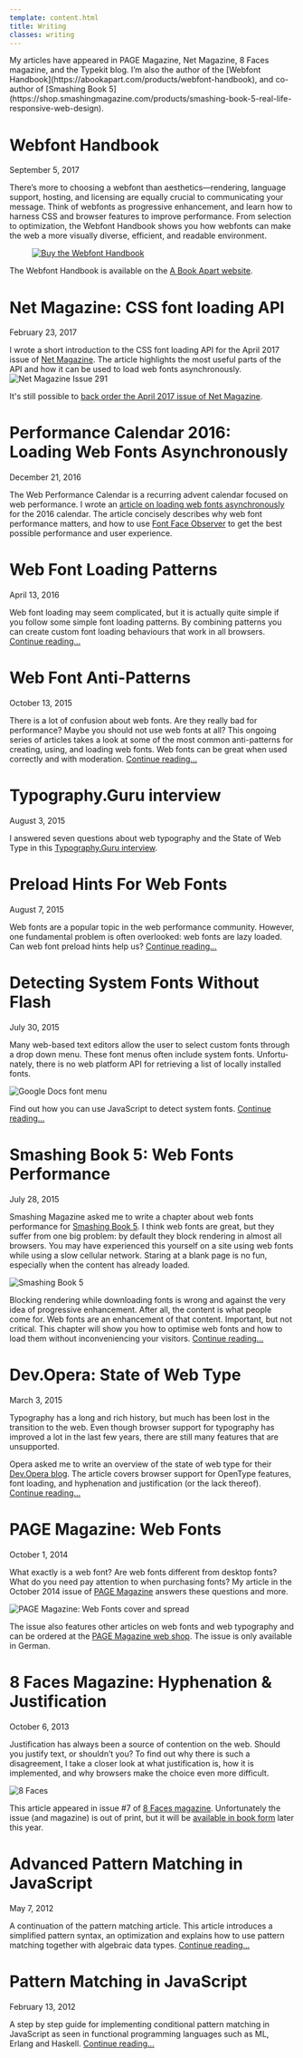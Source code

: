 ```yaml
---
template: content.html
title: Writing
classes: writing
---
```


<p class="intro">My articles have appeared in PAGE Magazine, Net Magazine, 8 Faces magazine, and the Typekit blog. I’m also the author of the [Webfont Handbook](https://abookapart.com/products/webfont-handbook), and co-author of [Smashing Book 5](https://shop.smashingmagazine.com/products/smashing-book-5-real-life-responsive-web-design).</p>


# Webfont Handbook
<p class="subtitle">September 5, 2017</p>

There’s more to choosing a webfont than aesthetics—rendering, language support, hosting, and licensing are equally crucial to communicating your message. Think of webfonts as progressive enhancement, and learn how to harness CSS and browser features to improve performance. From selection to optimization, the Webfont Handbook shows you how webfonts can make the web a more visually diverse, efficient, and readable environment.

<figure><a href="https://abookapart.com/products/webfont-handbook"><img title="Buy the Webfont Handbook" src="/assets/images/webfont-handbook.png"></a></figure>

The Webfont Handbook is available on the [A Book Apart website](https://abookapart.com/products/webfont-handbook).

# Net Magazine: CSS font loading API
<p class="subtitle">February 23, 2017</p>

I wrote a short introduction to the CSS font loading API for the April 2017 issue of [Net Magazine](http://www.creativebloq.com/net-magazine). The article highlights the most useful parts of the API and how it can be used to load web fonts asynchronously.
![Net Magazine Issue 291](/assets/images/net-magazine.jpg)

It's still possible to [back order the April 2017 issue of Net Magazine](https://www.my­favouritemagazines.co.uk/design/net-magazine-back-issues/net-april-2017-issue-291/).

# Performance Calendar 2016: Loading Web Fonts Asynchronously
<p class="subtitle">December 21, 2016</p>

The Web Performance Calendar is a recurring advent calendar focused on web performance. I wrote an [article on loading web fonts asynchronously](https://calendar.perfplanet.com/2016/loading-web-fonts-asynchronously/) for the 2016 calendar. The article concisely describes why web font performance matters, and how to use [Font Face Observer](https://fontfaceobserver.com) to get the best possible performance and user experience.

# Web Font Loading Patterns
<p class=subtitle>April 13, 2016</p>

Web font loading may seem complicated, but it is actually quite simple if you follow some simple font loading patterns. By combining patterns you can create custom font loading behaviours that work in all browsers. [Continue reading…](web-font-loading-patterns.html)

# Web Font Anti-Patterns
<p class=subtitle>October 13, 2015</p>

There is a lot of confusion about web fonts. Are they really bad for performance? Maybe you should not use web fonts at all? This ongoing series of articles takes a look at some of the most common anti-patterns for creating, using, and loading web fonts. Web fonts can be great when used correctly and with moderation. [Continue reading…](web-font-anti-patterns.html)

# Typography.Guru interview
<p class=subtitle>August 3, 2015</p>

I answered seven questions about web typography and the State of Web Type in this [Typography.Guru interview](https://typography.guru/seven-questions-for/the-state-of-web-type-7-questions-for-bram-stein-r8/).

# Preload Hints For Web Fonts
<p class=subtitle>August 7, 2015</p>

Web fonts are a popular topic in the web performance community. However, one fundamental problem is often overlooked: web fonts are lazy loaded. Can web font preload hints help us? [Continue reading…](preload-hints-for-web-fonts.html)

# Detecting System Fonts Without Flash
<p class="subtitle">July 30, 2015</p>

Many web-based text ed­i­tors allow the user to se­lect cus­tom fonts through a drop down menu. These font menus of­ten in­clude sys­tem fonts. Un­for­tu­nately, there is no web plat­form API for re­triev­ing a list of lo­cally in­stalled fonts. 

![Google Docs font menu](/assets/images/google-docs-font-menu.png)

Find out how you can use JavaScript to detect system fonts. [Continue reading...](detecting-system-fonts-without-flash.html)

# Smashing Book 5: Web Fonts Performance
<p class="subtitle">July 28, 2015</p>

Smashing Magazine asked me to write a chapter about web fonts performance for [Smashing Book 5](http://www.smashingmagazine.com/2015/03/real-life-responsive-web-design-smashing-book-5/). I think web fonts are great, but they suffer from one big problem: by default they block rendering in almost all browsers. You may have experienced this yourself on a site using web fonts while using a slow cellular network. Staring at a blank page is no fun, especially when the content has already loaded.

![Smashing Book 5](/assets/images/smashing-book-5-pages.png)

Blocking rendering while downloading fonts is wrong and against the very idea of progressive enhancement. After all, the content is what people come for. Web fonts are an enhancement of that content. Important, but not critical. This chapter will show you how to optimise web fonts and how to load them without inconveniencing your visitors. [Continue reading...](smashing-book-5-web-fonts-performance.html)

# Dev.Opera: State of Web Type
<p class="subtitle">March 3, 2015</p>

Typography has a long and rich history, but much has been lost in the transition to the web. Even though browser support for typography has improved a lot in the last few years, there are still many features that are unsupported.

Opera asked me to write an overview of the state of web type for their [Dev.Opera blog](https://dev.opera.com/). The article covers browser support for OpenType features, font loading, and hyphenation and justification (or the lack thereof). [Continue reading...](https://dev.opera.com/articles/state-of-web-type/)

# PAGE Magazine: Web Fonts
<p class="subtitle">October 1, 2014</p>

What exactly is a web font? Are web fonts different from desktop fonts? What do you need pay attention to when purchasing fonts? My article in the October 2014 issue of [PAGE Magazine](http://page-online.de/) answers these questions and more.

![PAGE Magazine: Web Fonts cover and spread](/assets/images/PAGE-webfonts.jpg)

The issue also features other articles on web fonts and web typography and can be ordered at the [PAGE Magazine web shop](http://shop.page-online.de/einzelhefte/page-8-2014-webtypo-gestaltung-technik-corporate-design-food-packaging-task-management). The issue is only available in German.

# 8 Faces Magazine: Hyphenation & Justification
<p class="subtitle">October 6, 2013</p>

Justification has always been a source of contention on the web. Should you justify text, or shouldn’t you? To find out why there is such a disagreement, I take a closer look at what justification is, how it is implemented, and why browsers make the choice even more difficult.

![8 Faces](/assets/images/8faces.jpg)

This article appeared in issue #7 of [8 Faces magazine](http://www.8faces.com/). Unfortunately the issue (and magazine) is out of print, but it will be [available in book form](http://www.8faces.com/) later this year.

# Advanced Pattern Matching in JavaScript
<p class="subtitle">May 7, 2012</p>

A continuation of the pattern matching article. This article introduces a simplified pattern syntax, an optimization and explains how to use pattern matching together with algebraic data types. [Continue reading...](advanced-pattern-matching.html)

# Pattern Matching in JavaScript
<p class="subtitle">February 13, 2012</p>

A step by step guide for implementing conditional pattern matching in JavaScript as seen in functional programming languages such as ML, Erlang and Haskell. [Continue reading...](pattern-matching.html)
